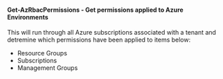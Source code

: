 #### Get-AzRbacPermissions - Get permissions applied to Azure Environments

This will run through all Azure subscriptions associated with a tenant and detremine which permissions have been applied to items below:

- Resource Groups
- Subscriptions
- Management Groups